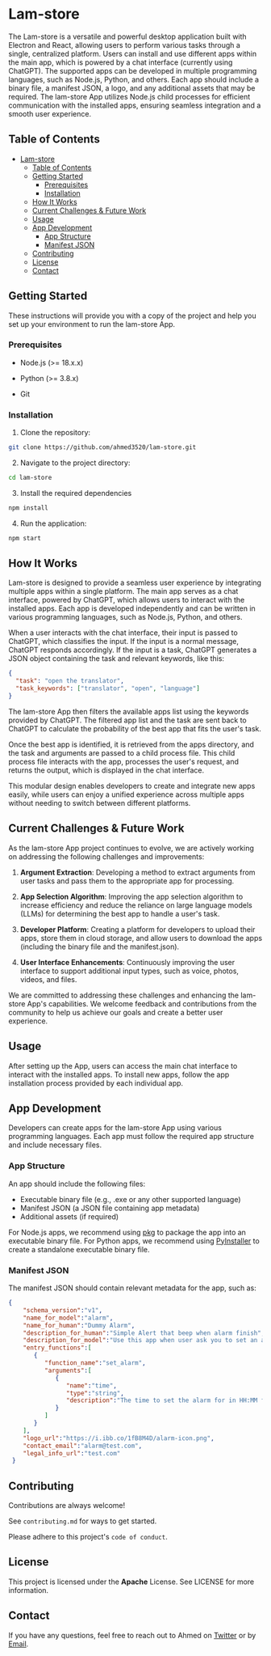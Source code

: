 # Lam-store

The Lam-store is a versatile and powerful desktop application built with Electron and React, allowing users to perform various tasks through a single, centralized platform. Users can install and use different apps within the main app, which is powered by a chat interface (currently using ChatGPT). The supported apps can be developed in multiple programming languages, such as Node.js, Python, and others. Each app should include a binary file, a manifest JSON, a logo, and any additional assets that may be required. The lam-store App utilizes Node.js child processes for efficient communication with the installed apps, ensuring seamless integration and a smooth user experience.

## Table of Contents

- [Lam-store](#lam-store)
  - [Table of Contents](#table-of-contents)
  - [Getting Started ](#getting-started-)
    - [Prerequisites ](#prerequisites-)
    - [Installation ](#installation-)
  - [How It Works ](#how-it-works-)
  - [Current Challenges \& Future Work ](#current-challenges--future-work-)
  - [Usage ](#usage-)
  - [App Development ](#app-development-)
    - [App Structure  ](#app-structure--)
    - [Manifest JSON ](#manifest-json-)
  - [Contributing ](#contributing-)
  - [License ](#license-)
  - [Contact](#contact)

## Getting Started <a id="getting-started"></a>

These instructions will provide you with a copy of the project and help you set up your environment to run the lam-store App.

### Prerequisites <a id="prerequisites"></a>

- Node.js (>= 18.x.x)

- Python (>= 3.8.x)

- Git

### Installation <a id="installation"></a>

1. Clone the repository:

```bash
git clone https://github.com/ahmed3520/lam-store.git
```
2. Navigate to the project directory:
```bash
cd lam-store
```
3. Install the required dependencies
```bash
npm install
```
4. Run the application:
```bash
npm start
```
## How It Works <a id="how-it-works"></a>

Lam-store is designed to provide a seamless user experience by integrating multiple apps within a single platform. The main app serves as a chat interface, powered by ChatGPT, which allows users to interact with the installed apps. Each app is developed independently and can be written in various programming languages, such as Node.js, Python, and others.

When a user interacts with the chat interface, their input is passed to ChatGPT, which classifies the input. If the input is a normal message, ChatGPT responds accordingly. If the input is a task, ChatGPT generates a JSON object containing the task and relevant keywords, like this:

```json
{
  "task": "open the translator",
  "task_keywords": ["translator", "open", "language"]
}
```

The lam-store App then filters the available apps list using the keywords provided by ChatGPT. The filtered app list and the task are sent back to ChatGPT to calculate the probability of the best app that fits the user's task.

Once the best app is identified, it is retrieved from the apps directory, and the task and arguments are passed to a child process file. This child process file interacts with the app, processes the user's request, and returns the output, which is displayed in the chat interface.

This modular design enables developers to create and integrate new apps easily, while users can enjoy a unified experience across multiple apps without needing to switch between different platforms.
## Current Challenges & Future Work <a id="current-challenges"></a>
As the lam-store App project continues to evolve, we are actively working on addressing the following challenges and improvements:

  1.  **Argument Extraction**: Developing a method to extract arguments from user tasks and pass them to the appropriate app for processing.
      
  2.  **App Selection Algorithm**: Improving the app selection algorithm to increase efficiency and reduce the reliance on large language models (LLMs) for determining the best app to handle a user's task.
      
  3.  **Developer Platform**: Creating a platform for developers to upload their apps, store them in cloud storage, and allow users to download the apps (including the binary file and the manifest.json).
      
  4.  **User Interface Enhancements**: Continuously improving the user interface to support additional input types, such as voice, photos, videos, and files.
    

We are committed to addressing these challenges and enhancing the lam-store App's capabilities. We welcome feedback and contributions from the community to help us achieve our goals and create a better user experience.
## Usage <a id="usage"></a>
After setting up the  App, users can access the main chat interface to interact with the installed apps. To install new apps, follow the app installation process provided by each individual app.
## App Development <a id="app-development"></a>
Developers can create apps for the lam-store App using various programming languages. Each app must follow the required app structure and include necessary files.
### App Structure  <a id="app-structure"></a>
An app should include the following files:
-   Executable binary file (e.g., .exe or any other supported language)
-   Manifest JSON (a JSON file containing app metadata)
-   Additional assets (if required)

For Node.js apps, we recommend using [pkg](https://github.com/vercel/pkg) to package the app into an executable binary file. For Python apps, we recommend using [PyInstaller](https://pyinstaller.org/en/stable/) to create a standalone executable binary file.

### Manifest JSON <a id="manifest-json"></a>

The manifest JSON should contain relevant metadata for the app, such as:

```json
{
    "schema_version":"v1",
    "name_for_model":"alarm",
    "name_for_human":"Dummy Alarm",
    "description_for_human":"Simple Alert that beep when alarm finish",
    "description_for_model":"Use this app when user ask you to set an alarm. this app takes HH:MM as arguments",
    "entry_functions":[
       {
          "function_name":"set_alarm",
          "arguments":[
             {
                "name":"time",
                "type":"string",
                "description":"The time to set the alarm for in HH:MM format"
             }
          ]
       }
    ],
    "logo_url":"https://i.ibb.co/1fB8M4D/alarm-icon.png",
    "contact_email":"alarm@test.com",
    "legal_info_url":"test.com"
 }
```

## Contributing <a id="contributing"></a>

Contributions are always welcome!

See `contributing.md` for ways to get started.

Please adhere to this project's `code of conduct`.


## License <a id="license"></a>

This project is licensed under the **Apache** License. See LICENSE for more information.


## Contact

If you have any questions, feel free to reach out to Ahmed on [Twitter](https://twitter.com/ataha3520) or by [Email](mailto:a.tahamostafa@outlook.com).